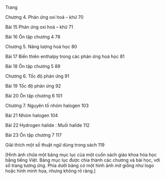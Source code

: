 Trang

Chương 4. Phản ứng oxi hoá – khử
70

Bài 15 Phản ứng oxi hoá – khử
71

Bài 16 Ôn tập chương 4
78

Chương 5. Năng lượng hoá học
80

Bài 17 Biến thiên enthalpy trong các phản ứng hoá học
81

Bài 18 Ôn tập chương 5
89

Chương 6. Tốc độ phản ứng
91

Bài 19 Tốc độ phản ứng
92

Bài 20 Ôn tập chương 6
101

Chương 7. Nguyên tố nhóm halogen
103

Bài 21 Nhóm halogen
104

Bài 22 Hydrogen halide : Muối halide
112

Bài 23 Ôn tập chương 7
117

Giải thích một số thuật ngữ dùng trong sách
119

[Hình ảnh chứa một bảng mục lục của một cuốn sách giáo khoa hóa học bằng tiếng Việt. Bảng mục lục được chia thành các chương và bài học, với số trang tương ứng. Phía dưới bảng có một hình ảnh mờ giống như logo hoặc hình minh họa, nhưng không rõ ràng.]